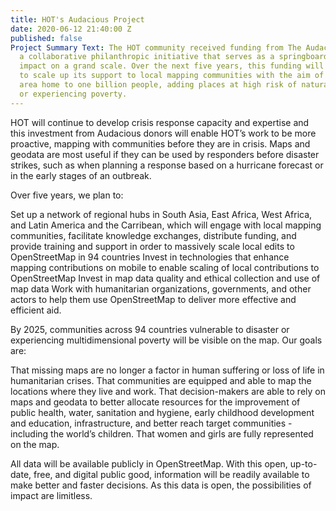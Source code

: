 ```yaml
---
title: HOT's Audacious Project
date: 2020-06-12 21:40:00 Z
published: false
Project Summary Text: The HOT community received funding from The Audacious Project,
  a collaborative philanthropic initiative that serves as a springboard for social
  impact on a grand scale. Over the next five years, this funding will enable HOT
  to scale up its support to local mapping communities with the aim of mapping an
  area home to one billion people, adding places at high risk of natural disaster
  or experiencing poverty.
---
```


HOT will continue to develop crisis response capacity and expertise and this investment from Audacious donors will enable HOT’s work to be more proactive, mapping with communities before they are in crisis. Maps and geodata are most useful if they can be used by responders before disaster strikes, such as when planning a response based on a hurricane forecast or in the early stages of an outbreak.

Over five years, we plan to:

Set up a network of regional hubs in South Asia, East Africa, West Africa, and Latin America and the Carribean, which will engage with local mapping communities, facilitate knowledge exchanges, distribute funding, and provide training and support in order to massively scale local edits to OpenStreetMap in 94 countries
Invest in technologies that enhance mapping contributions on mobile to enable scaling of local contributions to OpenStreetMap
Invest in map data quality and ethical collection and use of map data
Work with humanitarian organizations, governments, and other actors to help them use OpenStreetMap to deliver more effective and efficient aid.

By 2025, communities across 94 countries vulnerable to disaster or experiencing multidimensional poverty will be visible on the map. Our goals are:

That missing maps are no longer a factor in human suffering or loss of life in humanitarian crises.
  That communities are equipped and able to map the locations where they live and work.
  That decision-makers are able to rely on maps and geodata to better allocate resources for the improvement of public health, water, sanitation and hygiene, early childhood development and education, infrastructure, and better reach target communities - including the world’s children.
  That women and girls are fully represented on the map.

All data will be available publicly in OpenStreetMap. With this open, up-to-date, free, and digital public good, information will be readily available to make better and faster decisions. As this data is open, the possibilities of impact are limitless.